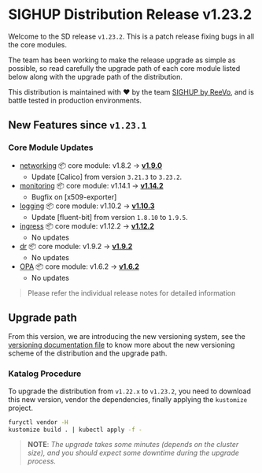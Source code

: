 # SIGHUP Distribution Release v1.23.2

Welcome to the SD release `v1.23.2`. This is a patch release fixing bugs in all the core modules.

The team has been working to make the release upgrade as simple as possible, so read carefully the upgrade path of each core module listed below along with the upgrade path of the distribution.

This distribution is maintained with ❤️ by the team [SIGHUP by ReeVo](https://sighup.io/), and is battle tested in production environments.

## New Features since `v1.23.1`

### Core Module Updates

- [networking](https://github.com/sighupio/fury-kubernetes-networking) 📦 core module: v1.8.2 -> [**v1.9.0**](https://github.com/sighupio/fury-kubernetes-networking/releases/tag/v1.9.0)
  - Update [Calico] from version `3.21.3` to `3.23.2`.
- [monitoring](https://github.com/sighupio/fury-kubernetes-monitoring) 📦 core module: v1.14.1 -> [**v1.14.2**](https://github.com/sighupio/fury-kubernetes-monitoring/releases/tag/v1.14.2)
  - Bugfix on [x509-exporter]
- [logging](https://github.com/sighupio/fury-kubernetes-logging) 📦 core module: v1.10.2 -> [**v1.10.3**](https://github.com/sighupio/fury-kubernetes-logging/releases/tag/v1.10.3)
  - Update [fluent-bit] from version `1.8.10` to `1.9.5`.
- [ingress](https://github.com/sighupio/fury-kubernetes-ingress) 📦 core module: v1.12.2 -> [**v1.12.2**](https://github.com/sighupio/fury-kubernetes-ingress/releases/tag/v1.12.2)
  - No updates
- [dr](https://github.com/sighupio/fury-kubernetes-dr) 📦 core module: v1.9.2 -> [**v1.9.2**](https://github.com/sighupio/fury-kubernetes-dr/releases/tag/v1.9.2)
  - No updates
- [OPA](https://github.com/sighupio/fury-kubernetes-opa) 📦 core module: v1.6.2 -> [**v1.6.2**](https://github.com/sighupio/fury-kubernetes-opa/releases/tag/v1.6.2)
  - No updates

> Please refer the individual release notes for detailed information

## Upgrade path

From this version, we are introducing the new versioning system, see the [versioning documentation file][versioning] to know more about the new versioning scheme of the distribution and the upgrade path.

### Katalog Procedure

To upgrade the distribution from `v1.22.x` to `v1.23.2`, you need to download this new version, vendor the dependencies, finally applying the `kustomize` project.

```bash
furyctl vendor -H
kustomize build . | kubectl apply -f -
```

> **NOTE**: *The upgrade takes some minutes (depends on the cluster size), and you should expect some downtime during the upgrade process.*

<!--  Links -->
[versioning]: https://github.com/sighupio/fury-distribution/blob/master/docs/VERSIONING.md

